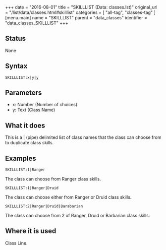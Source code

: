 +++
date = "2016-08-01"
title = "SKILLLIST (Data: classes.lst)"
original_url = "/list/data/classes.html#skilllist"
categories = [ "all-tag", "classes-tag" ]
[menu.main]
    name = "SKILLLIST"
    parent = "data_classes"
    identifier = "data_classes_SKILLLIST"
+++

## Status

None

## Syntax

`SKILLLIST:x|y|y`

## Parameters

-   x: Number (Number of choices)
-   y: Text (Class Name)



What it does
------------

This is a | (pipe) delimited list of class names that the class can
choose from to duplicate class skills.

Examples
--------

`SKILLLIST:1|Ranger`

The class can choose from Ranger class skills.

`SKILLLIST:1|Ranger|Druid`

The class can choose either from Ranger or Druid class skills.

`SKILLLIST:2|Ranger|Druid|Barabarian`

The class can choose from 2 of Ranger, Druid or Barbarian class skills.

Where it is used
----------------

Class Line.

